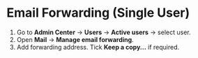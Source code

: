 # Email Forwarding (Single User)

1. Go to **Admin Center** → **Users** → **Active users** → select user.
2. Open **Mail** → **Manage email forwarding**.
3. Add forwarding address. Tick **Keep a copy...** if required.

